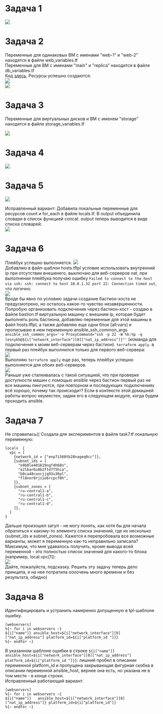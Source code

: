 # Задача 1
![](https://github.com/OlgaLesnykh/screenshots/blob/main/Terraform_018.png)    
# Задача 2
Переменные для одинаковых ВМ с именами "web-1" и "web-2" находятся в файле web_variables.tf    
Переменные для ВМ с именами "main" и "replica" находятся в файле db_variables.tf    
Код [здесь](https://github.com/OlgaLesnykh/DevOps/tree/main/Terraform/3/src).
Ресурсы успешно создаются:    
![](https://github.com/OlgaLesnykh/screenshots/blob/main/Terraform_019.png)    
![](https://github.com/OlgaLesnykh/screenshots/blob/main/Terraform_020.png)    
# Задача 3
Переменные для виртуальных дисков и ВМ c именем "storage" находятся в файле storage_variables.tf    
    
![](https://github.com/OlgaLesnykh/screenshots/blob/main/Terraform_021.png)    
# Задача 4
![](https://github.com/OlgaLesnykh/screenshots/blob/main/Terraform_022.png)    
# Задача 5
![](https://github.com/OlgaLesnykh/screenshots/blob/main/Terraform_023.png)    

Исправленный вариант: 
Добавила локальные переменные для ресурсов count и for_each в файле locals.tf. В output объединила словари в список функцией concat. output теперь выводится в виде списка словарей:    
![](https://github.com/OlgaLesnykh/screenshots/blob/main/Terraform_029.png)    
# Задача 6
Плейбук успешно выполняется.
![](https://github.com/OlgaLesnykh/screenshots/blob/main/Terraform_024.png)    
Добавляю в файл-шаблон hosts.tftpl условие использовать внутренний ip при отсутствии внешенего, выключаю для веб-серверов nat, при выполнении плейбука получаю ошибку ```Failed to connect to the host via ssh: ssh: connect to host 10.0.1.32 port 22: Connection timed out```, что логично.    
![](https://github.com/OlgaLesnykh/screenshots/blob/main/Terraform_025.png)    
Вроде бы явно по условию задачи создание бастион-хоста не предусмотрено, но осталось какое-то чувство незавершенности. Попробую организовать подключение через бастион-хост - создаю в файле bastion.tf виртуальную машину с внешним ip, которая будет выполнять роль бастиона, добавляю переменные для этой машины в файл hosts.tftpl, а также добавляю еще одни блок [all:vars] и прописываю в нем переменную ansible_ssh_common_args ```ansible_ssh_common_args='-o ProxyCommand="ssh -p 22 -W %h:%p -q lesnykh@${i["network_interface"][0]["nat_ip_address"]}"'``` (команда для подключения к моим веб-серверам через бастион). ```terraform apply```. в первый раз плейбук выполнился только для первого веб-сервера:    
![](https://github.com/OlgaLesnykh/screenshots/blob/main/Terraform_027.png)    
Выполняю ```terraform apply``` еще раз, теперь плейбук успешно выполняется для обоих веб-серверов.    
![](https://github.com/OlgaLesnykh/screenshots/blob/main/Terraform_026.png)    
Раньше уже сталкивалась с такой ситуацией, что при проверке доступности машин с помощью ansible через бастион первый раз не все машины пингуются, при повторном и последующих подключениях всё хорошо, почему так происходит? Если в контексте этой домашней работы вопрос неуместен, задам его в следующем модуле, когда будем проходить ansible.
# Задача 7
Не справилась(( Создала для экспериментов в файле task7.tf локальную переменную:    
```
locals  {
  vpc = [
    {network_id = ["enp7i560tb28nageq0cc"]},
    {subnet_ids = [
      "e9b0le401619ngf4h68n",
      "e2lbar6u8b2ftd7f5hia",
      "b0ca48coorjjq93u36pl",
      "fl8ner8rjsio6rcpcf0h",
    ]},
    {subnet_zones = [
      "ru-central1-a",
      "ru-central1-b",
      "ru-central1-c",
      "ru-central1-d",
    ]},
  ]
}
```
Дальше произошел затуп - не могу понять, как хотя бы для начала обратиться к какому-то элементу списка значений, где их несколько (subnet_ids и subnet_zones). Кажется я перепробовала все возможные варианты, может я переменную как-то неправильно записала? Максимум, что мне удавалось получить, кроме вывода всей переменной - это полностью список значений для какого-то блока (например, local.vpc[1]):    
![](https://github.com/OlgaLesnykh/screenshots/blob/main/Terraform_028.png)    
Дайте, пожалуйста, подсказку. Решить эту задачу теперь дело принципа, я на нее потратила оооочень много времени и без результата, обидно(
# Задача 8
Идентифицировать и устранить намеренно допущенную в tpl-шаблоне ошибку. 
```
[webservers]
%{~ for i in webservers ~}
${i["name"]} ansible_host=${i["network_interface"][0]["nat_ip_address"] platform_id=${i["platform_id "]}}
%{~ endfor ~}
```
В указанном шаблоне ошибки в строке ```${i["name"]} ansible_host=${i["network_interface"][0]["nat_ip_address"] platform_id=${i["platform_id "]}}```: лишний пробел в описании переменной platform_id и пропущена закрывающая фигурная скобка в описании переменной ansible_host, вернее она есть, но указана не в том месте - в конце строки.    
Исправленный работающий вариант:    
```
[webservers]
%{~ for i in webservers ~}
${i["name"]}   ansible_host=${i["network_interface"][0]["nat_ip_address"]} platform_id=${i["platform_id"]}
%{~ endfor ~}
```